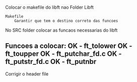 
Colocar o makefile do libft nao Folder Libft

    Makefile
        Garantir que tem o destino correto das funcoes
        

No SRC folder colocar as funcaos necessarias do libft

Funcoes a colocar:
OK - ft_tolower
OK - ft_toupper
OK - ft_putchar_fd.c
OK - ft_putstr_fd.c
OK - ft_putnbr
- 


Corrigir o header file